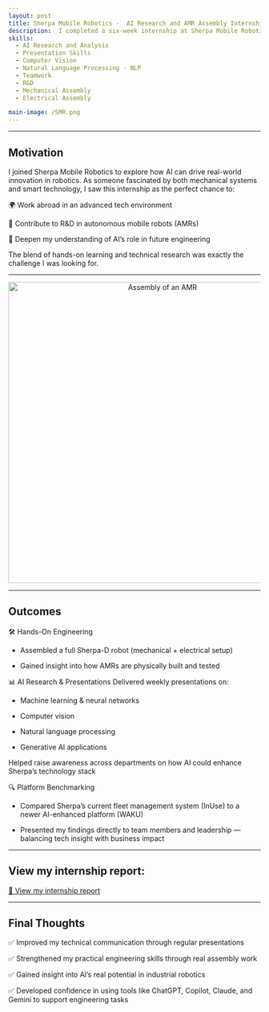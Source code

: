 ```yaml
---
layout: post
title: Sherpa Mobile Robotics -  AI Research and AMR Assembly Internship
description:  I completed a six-week internship at Sherpa Mobile Robotics, researching AI applications in robotics. I delivered weekly presentations on topics like computer vision and NLP, culminating in a proposal for enhancing autonomous robot capabilities in industrial settings.
skills: 
  - AI Research and Analysis
  - Presentation Skills
  - Computer Vision
  - Natural Language Processing - NLP
  - Teamwork
  - R&D
  - Mechanical Assembly
  - Electrical Assembly

main-image: /SMR.png
---
```


---
## Motivation
I joined Sherpa Mobile Robotics to explore how AI can drive real-world innovation in robotics. As someone fascinated by both mechanical systems and smart technology, I saw this internship as the perfect chance to:

🌍 Work abroad in an advanced tech environment

🤖 Contribute to R&D in autonomous mobile robots (AMRs)

🧠 Deepen my understanding of AI’s role in future engineering

The blend of hands-on learning and technical research was exactly the challenge I was looking for.

---

<p align="center">
  <img src="/assets/documents/sherpa.png" width="600" alt="Assembly of an AMR" />
</p>

---

## Outcomes
🛠️ Hands-On Engineering
- Assembled a full Sherpa-D robot (mechanical + electrical setup)

- Gained insight into how AMRs are physically built and tested

📊 AI Research & Presentations
Delivered weekly presentations on:

- Machine learning & neural networks

- Computer vision

- Natural language processing

- Generative AI applications

Helped raise awareness across departments on how AI could enhance Sherpa’s technology stack

🔍 Platform Benchmarking
- Compared Sherpa’s current fleet management system (InUse) to a newer AI-enhanced platform (WAKU)

- Presented my findings directly to team members and leadership — balancing tech insight with business impact

---

## View my internship report:
<a class="btn" href="/assets/documents/SMR_report.pdf" target="_blank">📄 View my internship report</a>

---

## Final Thoughts
✅ Improved my technical communication through regular presentations

✅ Strengthened my practical engineering skills through real assembly work

✅ Gained insight into AI’s real potential in industrial robotics

✅ Developed confidence in using tools like ChatGPT, Copilot, Claude, and Gemini to support engineering tasks

